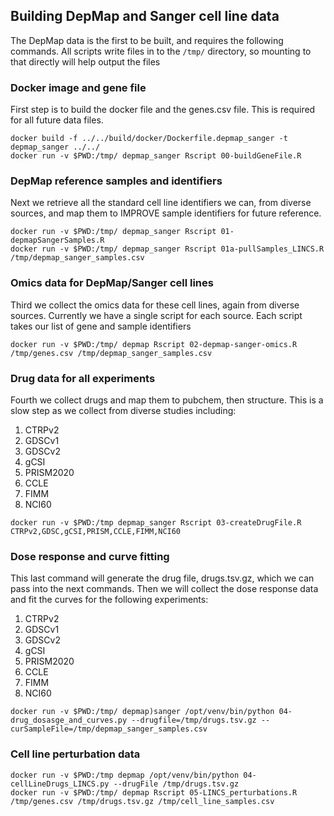## Building DepMap and Sanger cell line data
The DepMap data is the first to be built, and requires the
following commands. All scripts write files in to the `/tmp/`
directory, so mounting to that directly will help output the files


### Docker image and gene file
First step is to build the docker file and the genes.csv file. This is
required for all future data files.
```
docker build -f ../../build/docker/Dockerfile.depmap_sanger -t depmap_sanger ../../
docker run -v $PWD:/tmp/ depmap_sanger Rscript 00-buildGeneFile.R

```

### DepMap reference samples and identifiers
Next we retrieve all the standard cell line identifiers we can, from diverse
sources, and map them to IMPROVE sample identifiers for future reference.
```
docker run -v $PWD:/tmp/ depmap_sanger Rscript 01-depmapSangerSamples.R
docker run -v $PWD:/tmp/ depmap_sanger Rscript 01a-pullSamples_LINCS.R /tmp/depmap_sanger_samples.csv

```

### Omics data for DepMap/Sanger cell lines
Third we collect the omics data for these cell lines, again from
diverse sources. Currently we have a single script for each
source. Each script takes our list of gene and sample identifiers
```
docker run -v $PWD:/tmp/ depmap Rscript 02-depmap-sanger-omics.R /tmp/genes.csv /tmp/depmap_sanger_samples.csv

```

### Drug data for all experiments

Fourth we collect drugs and map them to pubchem, then structure. This
is a slow step as we collect from diverse studies including:
1. CTRPv2
2. GDSCv1
3. GDSCv2
4. gCSI
5. PRISM2020
6. CCLE
7. FIMM
8. NCI60

```
docker run -v $PWD:/tmp depmap_sanger Rscript 03-createDrugFile.R CTRPv2,GDSC,gCSI,PRISM,CCLE,FIMM,NCI60

```
### Dose response and curve fitting
This last command will generate the drug file, drugs.tsv.gz, which we
can pass into the next commands. Then we will collect the dose
response data and fit the curves for the following experiments:
1. CTRPv2
2. GDSCv1
3. GDSCv2
4. gCSI
5. PRISM2020
6. CCLE
7. FIMM
8. NCI60

```
docker run -v $PWD:/tmp/ depmap)sanger /opt/venv/bin/python 04-drug_dosasge_and_curves.py --drugfile=/tmp/drugs.tsv.gz --curSampleFile=/tmp/depmap_sanger_samples.csv

```

### Cell line perturbation data
```
docker run -v $PWD:/tmp depmap /opt/venv/bin/python 04-cellLineDrugs_LINCS.py --drugFile /tmp/drugs.tsv.gz
docker run -v $PWD:/tmp/ depmap Rscript 05-LINCS_perturbations.R /tmp/genes.csv /tmp/drugs.tsv.gz /tmp/cell_line_samples.csv

```


